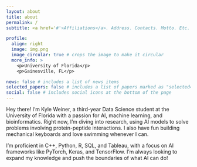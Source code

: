 ```yaml
---
layout: about
title: about
permalink: /
subtitle: <a href='#'>Affiliations</a>. Address. Contacts. Motto. Etc.

profile:
  align: right
  image: img.png
  image_circular: true # crops the image to make it circular
  more_info: >
    <p>University of Florida</p>
    <p>Gainesville, FL</p>

news: false # includes a list of news items
selected_papers: false # includes a list of papers marked as "selected={true}"
social: false # includes social icons at the bottom of the page
---
```



Hey there! I’m Kyle Weiner, a third-year Data Science student at the University of Florida with a passion for AI, machine learning, and bioinformatics. Right now, I’m diving into research, using AI models to solve problems involving protein-peptide interactions. I also have fun building mechanical keyboards and love swimming whenever I can.

I’m proficient in C++, Python, R, SQL, and Tableau, with a focus on AI frameworks like PyTorch, Keras, and TensorFlow. I’m always looking to expand my knowledge and push the boundaries of what AI can do!



